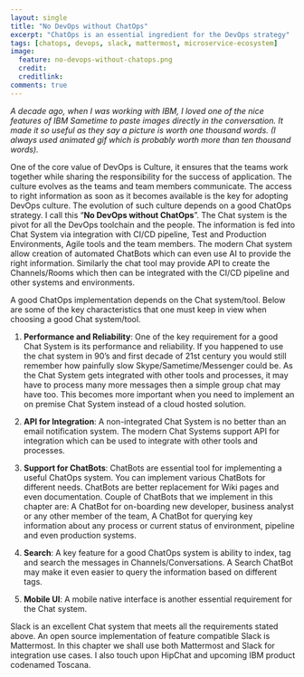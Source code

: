 ```yaml
---
layout: single
title: "No DevOps without ChatOps"
excerpt: "ChatOps is an essential ingredient for the DevOps strategy"
tags: [chatops, devops, slack, mattermost, microservice-ecosystem]
image:
  feature: no-devops-without-chatops.png
  credit:
  creditlink: 
comments: true
---
```

_A decade ago, when I was working with IBM, I loved one of the nice features of IBM Sametime to paste images directly in the conversation. It made it so useful as they say a picture is worth one thousand words. (I always used animated gif which is probably worth more than ten thousand words)._

One of the core value of DevOps is Culture, it ensures that the teams work together while sharing the responsibility for the success of application. The culture evolves as the teams and team members communicate. The access to right information as soon as it becomes available is the key for adopting DevOps culture. The evolution of such culture depends on a good ChatOps strategy. I call this “**No DevOps without ChatOps**”.  The Chat system is the pivot for all the DevOps toolchain and the people. The information is fed into Chat System via integration with CI/CD pipeline, Test and Production Environments, Agile tools and the team members. The modern Chat system allow creation of automated ChatBots which can even use AI to provide the right information. Similarly the chat tool may provide API to create the Channels/Rooms which then can be integrated with the CI/CD pipeline and other systems and environments.

A good ChatOps implementation depends on the Chat system/tool. Below are some of the key characteristics that one must keep in view when choosing a good Chat system/tool.

1.	**Performance and Reliability**: One of the key requirement for a good Chat System is its performance and reliability. If you happened to use the chat system in 90’s and first decade of 21st century you would still remember how painfully slow Skype/Sametime/Messenger could be. As the Chat System gets integrated with other tools and processes, it may have to process many more messages then a simple group chat may have too. This becomes more important when you need to implement an on premise Chat System instead of a cloud hosted solution.

2.	**API for Integration**: A non-integrated Chat System is no better than an email notification system. The modern Chat Systems support API for integration which can be used to integrate with other tools and processes.

3.	**Support for ChatBots**: ChatBots are essential tool for implementing a useful ChatOps system. You can implement various ChatBots for different needs. ChatBots are better replacement for Wiki pages and even documentation. Couple of ChatBots that we implement in this chapter are: 
    A ChatBot for on-boarding new developer, business analyst or any other member of the team,
    A ChatBot for querying key information about any process or current status of environment, pipeline and even production systems.

4.	**Search**: A key feature for a good ChatOps system is ability to index, tag and search the messages in Channels/Conversations. A Search ChatBot may make it even easier to query the information based on different tags.

5.	**Mobile UI**: A mobile native interface is another essential requirement for the Chat system.

Slack is an excellent Chat system that meets all the requirements stated above. An open source implementation of feature compatible Slack is Mattermost. In this chapter we shall use both Mattermost and Slack for integration use cases. I also touch upon HipChat and upcoming IBM product codenamed Toscana.
